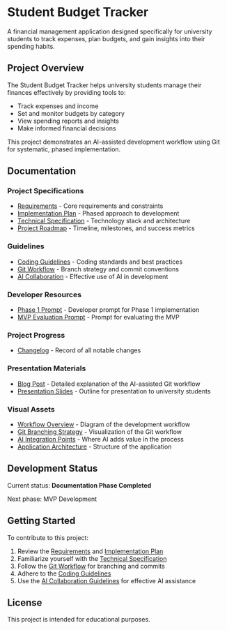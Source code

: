 # Student Budget Tracker

A financial management application designed specifically for university students to track expenses, plan budgets, and gain insights into their spending habits.

## Project Overview

The Student Budget Tracker helps university students manage their finances effectively by providing tools to:

- Track expenses and income
- Set and monitor budgets by category
- View spending reports and insights
- Make informed financial decisions

This project demonstrates an AI-assisted development workflow using Git for systematic, phased implementation.

## Documentation

### Project Specifications

- [Requirements](docs/requirements.md) - Core requirements and constraints
- [Implementation Plan](docs/implementation-plan.md) - Phased approach to development
- [Technical Specification](docs/technical-specification.md) - Technology stack and architecture
- [Project Roadmap](docs/roadmap.md) - Timeline, milestones, and success metrics

### Guidelines

- [Coding Guidelines](docs/guidelines/coding-guidelines.md) - Coding standards and best practices
- [Git Workflow](docs/guidelines/git-workflow.md) - Branch strategy and commit conventions
- [AI Collaboration](docs/guidelines/ai-collaboration.md) - Effective use of AI in development

### Developer Resources

- [Phase 1 Prompt](docs/prompts/phase-one-prompt.md) - Developer prompt for Phase 1 implementation
- [MVP Evaluation Prompt](docs/prompts/mvp-evaluation-prompt.md) - Prompt for evaluating the MVP

### Project Progress

- [Changelog](docs/CHANGELOG.md) - Record of all notable changes

### Presentation Materials

- [Blog Post](docs/blog-post.md) - Detailed explanation of the AI-assisted Git workflow
- [Presentation Slides](docs/presentation-slides.md) - Outline for presentation to university students

### Visual Assets

- [Workflow Overview](docs/assets/workflow-overview.md) - Diagram of the development workflow
- [Git Branching Strategy](docs/assets/git-branching-strategy.md) - Visualization of the Git workflow
- [AI Integration Points](docs/assets/ai-integration-points.md) - Where AI adds value in the process
- [Application Architecture](docs/assets/app-architecture.md) - Structure of the application

## Development Status

Current status: **Documentation Phase Completed**

Next phase: MVP Development

## Getting Started

To contribute to this project:

1. Review the [Requirements](docs/requirements.md) and [Implementation Plan](docs/implementation-plan.md)
2. Familiarize yourself with the [Technical Specification](docs/technical-specification.md)
3. Follow the [Git Workflow](docs/guidelines/git-workflow.md) for branching and commits
4. Adhere to the [Coding Guidelines](docs/guidelines/coding-guidelines.md)
5. Use the [AI Collaboration Guidelines](docs/guidelines/ai-collaboration.md) for effective AI assistance

## License

This project is intended for educational purposes.

